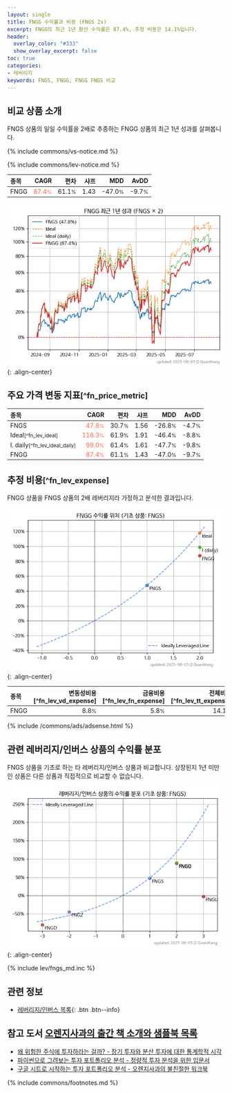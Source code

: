```yaml
---
layout: single
title: FNGG 수익률과 비용 (FNGS 2x)
excerpt: FNGG의 최근 1년 환산 수익률은 87.4%, 추정 비용은 14.1%입니다.
header:
  overlay_color: "#333"
  show_overlay_excerpt: false
toc: true
categories:
- 레버리지
keywords: FNGS, FNGG, FNGG FNGS 비교
---
```


## 비교 상품 소개


FNGS 상품의 일일 수익률을 2배로 추종하는 FNGG 상품의 최근 1년 성과를 살펴봅니다.





{% include commons/vs-notice.md %}

{% include commons/lev-notice.md %}

| **종목** | **CAGR** | **편차** | **샤프** | **MDD** | **AvDD** |
| :------------ | ------: | -----------: | -------: | ------: | -------: |
| FNGG | <span style="color: tomato">87.4<small>%</small></span> | 61.1<small>%</small> | 1.43 | -47.0<small>%</small> | -9.7<small>%</small> |

<!-- more -->


![FNGG](/lev/images/fngg.png){: .align-center}


## 주요 가격 변동 지표<small>[^fn_price_metric]</small>


| **종목** | **CAGR** | **편차** | **샤프** | **MDD** | **AvDD** |
| :------------ | ------: | -----------: | -------: | ------: | -------: |
| FNGS | <span style="color: tomato">47.8<small>%</small></span> | 30.7<small>%</small> | 1.56 | -26.8<small>%</small> | -4.7<small>%</small> |
| Ideal<small>[^fn_lev_ideal]</small> | <span style="color: tomato">118.3<small>%</small></span> | 61.9<small>%</small> | 1.91 | -46.4<small>%</small> | -8.8<small>%</small> |
| I. daily<small>[^fn_lev_ideal_daily]</small> | <span style="color: tomato">99.0<small>%</small></span> | 61.4<small>%</small> | 1.61 | -47.7<small>%</small> | -9.8<small>%</small> |
| FNGG | <span style="color: tomato">87.4<small>%</small></span> | 61.1<small>%</small> | 1.43 | -47.0<small>%</small> | -9.7<small>%</small> |


## 추정 비용<small>[^fn_lev_expense]</small><a id="expense"></a>

FNGG 상품을 FNGS 상품의 2배 레버리지라 가정하고 분석한 결과입니다.

![FNGG](/lev/images/fngg_ideal.png){: .align-center}

| **종목** | **변동성비용**[^fn_lev_vd_expense] | **금융비용**[^fn_lev_fn_expense] | **전체비용**[^fn_lev_tt_expense] |
| :------------ | ------: | -----------: | -------: |
| FNGG | 8.8<small>%</small> | 5.8<small>%</small> | 14.1<small>%</small> |

{% include /commons/ads/adsense.html %}



## 관련 레버리지/인버스 상품의 수익률 분포

FNGS 상품을 기초로 하는 타 레버리지/인버스 상품과 비교합니다. 상장된지 1년 미만인 상품은 다른 상품과 직접적으로 비교할 수 없습니다.

![FNGS](/lev/images/fngs_ideal.png){: .align-center}

{% include lev/fngs_md.inc %}


## 관련 정보

- [레버리지/인버스 목록](/lev/){: .btn .btn--info}


## 참고 도서 [오렌지사과의 출간 책 소개와 샘플북 목록](https://kongdori.tistory.com/691)

- [왜 위험한 주식에 투자하라는 걸까? - 장기 투자와 분산 투자에 대한 통계학적 시각](https://kongdori.tistory.com/421)
- [파이썬으로 그려보는 투자 포트폴리오 분석  - 정량적 투자 분석을 위한 입문서](https://kongdori.tistory.com/643)
- [구글 시트로 시작하는 투자 포트폴리오 분석 - 오렌지사과의 불친절한 워크북](https://kongdori.tistory.com/449)

{% include commons/footnotes.md %}